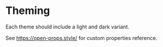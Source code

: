# Theming

Each theme should include a light and dark variant.


See https://open-props.style/ for custom properties reference.